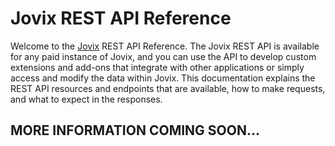 # Jovix REST API Reference

Welcome to the [Jovix](https://www.atlasrfid.com) REST API Reference. The Jovix REST API is available for any paid instance of Jovix, and you can use the API to develop custom extensions and add-ons that integrate with other applications or simply access and modify the data within Jovix. This documentation explains the REST API resources and endpoints that are available, how to make requests, and what to expect in the responses.

## MORE INFORMATION COMING SOON...

